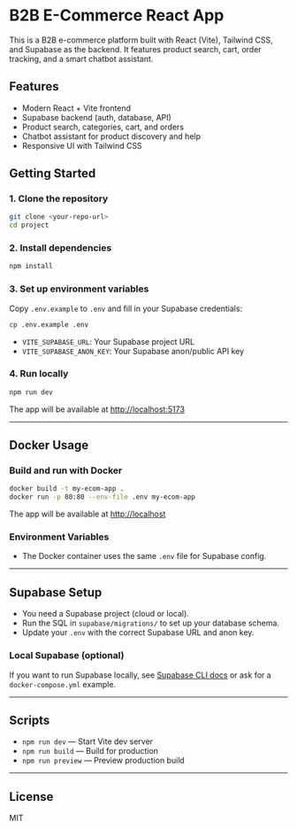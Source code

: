 # B2B E-Commerce React App

This is a B2B e-commerce platform built with React (Vite), Tailwind CSS, and Supabase as the backend. It features product search, cart, order tracking, and a smart chatbot assistant.

## Features
- Modern React + Vite frontend
- Supabase backend (auth, database, API)
- Product search, categories, cart, and orders
- Chatbot assistant for product discovery and help
- Responsive UI with Tailwind CSS

## Getting Started

### 1. Clone the repository
```sh
git clone <your-repo-url>
cd project
```

### 2. Install dependencies
```sh
npm install
```

### 3. Set up environment variables
Copy `.env.example` to `.env` and fill in your Supabase credentials:
```sh
cp .env.example .env
```
- `VITE_SUPABASE_URL`: Your Supabase project URL
- `VITE_SUPABASE_ANON_KEY`: Your Supabase anon/public API key

### 4. Run locally
```sh
npm run dev
```
The app will be available at [http://localhost:5173](http://localhost:5173)

---

## Docker Usage

### Build and run with Docker
```sh
docker build -t my-ecom-app .
docker run -p 80:80 --env-file .env my-ecom-app
```
The app will be available at [http://localhost](http://localhost)

### Environment Variables
- The Docker container uses the same `.env` file for Supabase config.

---

## Supabase Setup
- You need a Supabase project (cloud or local).
- Run the SQL in `supabase/migrations/` to set up your database schema.
- Update your `.env` with the correct Supabase URL and anon key.

### Local Supabase (optional)
If you want to run Supabase locally, see [Supabase CLI docs](https://supabase.com/docs/guides/cli/local-development) or ask for a `docker-compose.yml` example.

---

## Scripts
- `npm run dev` — Start Vite dev server
- `npm run build` — Build for production
- `npm run preview` — Preview production build

---

## License
MIT
